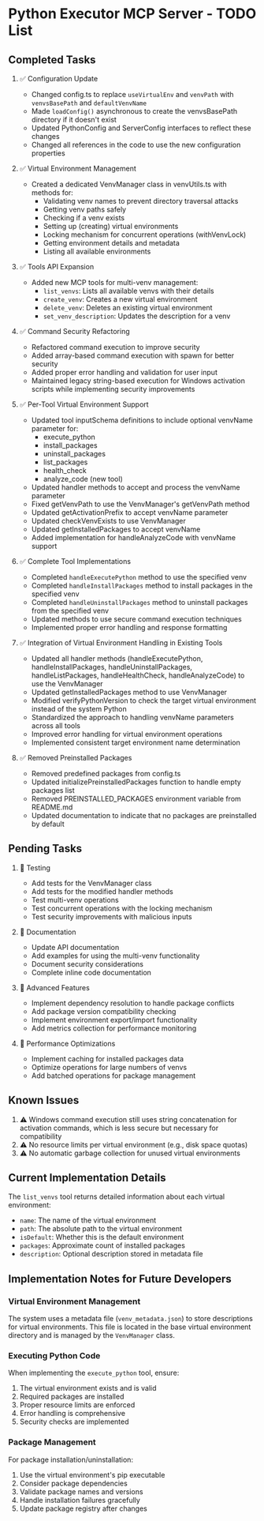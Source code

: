# Python Executor MCP Server - TODO List

## Completed Tasks

1. ✅ Configuration Update
   - Changed config.ts to replace `useVirtualEnv` and `venvPath` with `venvsBasePath` and `defaultVenvName`
   - Made `loadConfig()` asynchronous to create the venvsBasePath directory if it doesn't exist
   - Updated PythonConfig and ServerConfig interfaces to reflect these changes
   - Changed all references in the code to use the new configuration properties

2. ✅ Virtual Environment Management
   - Created a dedicated VenvManager class in venvUtils.ts with methods for:
     - Validating venv names to prevent directory traversal attacks
     - Getting venv paths safely
     - Checking if a venv exists
     - Setting up (creating) virtual environments
     - Locking mechanism for concurrent operations (withVenvLock)
     - Getting environment details and metadata
     - Listing all available environments

3. ✅ Tools API Expansion
   - Added new MCP tools for multi-venv management:
     - `list_venvs`: Lists all available venvs with their details
     - `create_venv`: Creates a new virtual environment
     - `delete_venv`: Deletes an existing virtual environment
     - `set_venv_description`: Updates the description for a venv

4. ✅ Command Security Refactoring
   - Refactored command execution to improve security
   - Added array-based command execution with spawn for better security
   - Added proper error handling and validation for user input
   - Maintained legacy string-based execution for Windows activation scripts while implementing security improvements

5. ✅ Per-Tool Virtual Environment Support
   - Updated tool inputSchema definitions to include optional venvName parameter for:
     - execute_python
     - install_packages 
     - uninstall_packages
     - list_packages
     - health_check
     - analyze_code (new tool)
   - Updated handler methods to accept and process the venvName parameter
   - Fixed getVenvPath to use the VenvManager's getVenvPath method
   - Updated getActivationPrefix to accept venvName parameter
   - Updated checkVenvExists to use VenvManager
   - Updated getInstalledPackages to accept venvName
   - Added implementation for handleAnalyzeCode with venvName support

6. ✅ Complete Tool Implementations
   - Completed `handleExecutePython` method to use the specified venv
   - Completed `handleInstallPackages` method to install packages in the specified venv
   - Completed `handleUninstallPackages` method to uninstall packages from the specified venv
   - Updated methods to use secure command execution techniques
   - Implemented proper error handling and response formatting

7. ✅ Integration of Virtual Environment Handling in Existing Tools
   - Updated all handler methods (handleExecutePython, handleInstallPackages, handleUninstallPackages, handleListPackages, handleHealthCheck, handleAnalyzeCode) to use the VenvManager
   - Updated getInstalledPackages method to use VenvManager
   - Modified verifyPythonVersion to check the target virtual environment instead of the system Python
   - Standardized the approach to handling venvName parameters across all tools
   - Improved error handling for virtual environment operations
   - Implemented consistent target environment name determination

8. ✅ Removed Preinstalled Packages
   - Removed predefined packages from config.ts
   - Updated initializePreinstalledPackages function to handle empty packages list
   - Removed PREINSTALLED_PACKAGES environment variable from README.md
   - Updated documentation to indicate that no packages are preinstalled by default

## Pending Tasks

1. 🔄 Testing
   - Add tests for the VenvManager class
   - Add tests for the modified handler methods
   - Test multi-venv operations
   - Test concurrent operations with the locking mechanism
   - Test security improvements with malicious inputs

2. 🔄 Documentation
   - Update API documentation
   - Add examples for using the multi-venv functionality
   - Document security considerations
   - Complete inline code documentation

3. 🔄 Advanced Features
   - Implement dependency resolution to handle package conflicts
   - Add package version compatibility checking
   - Implement environment export/import functionality
   - Add metrics collection for performance monitoring

4. 🔄 Performance Optimizations
   - Implement caching for installed packages data
   - Optimize operations for large numbers of venvs
   - Add batched operations for package management

## Known Issues

1. ⚠️ Windows command execution still uses string concatenation for activation commands, which is less secure but necessary for compatibility
2. ⚠️ No resource limits per virtual environment (e.g., disk space quotas)
3. ⚠️ No automatic garbage collection for unused virtual environments

## Current Implementation Details
The `list_venvs` tool returns detailed information about each virtual environment:

- `name`: The name of the virtual environment
- `path`: The absolute path to the virtual environment
- `isDefault`: Whether this is the default environment
- `packages`: Approximate count of installed packages
- `description`: Optional description stored in metadata file

## Implementation Notes for Future Developers

### Virtual Environment Management
The system uses a metadata file (`venv_metadata.json`) to store descriptions for virtual environments. This file is located in the base virtual environment directory and is managed by the `VenvManager` class.

### Executing Python Code
When implementing the `execute_python` tool, ensure:
1. The virtual environment exists and is valid
2. Required packages are installed
3. Proper resource limits are enforced
4. Error handling is comprehensive
5. Security checks are implemented

### Package Management
For package installation/uninstallation:
1. Use the virtual environment's pip executable
2. Consider package dependencies
3. Validate package names and versions
4. Handle installation failures gracefully
5. Update package registry after changes  